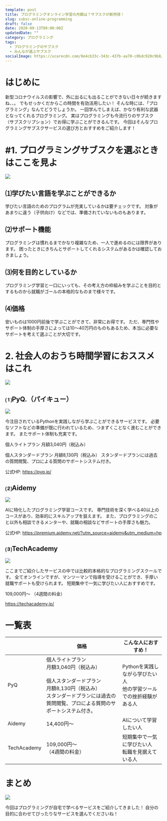 ```yaml
---
template: post
title: プログラミングオンライン学習の月額は？サブスクが断然得！
slug: subsc-online-programming
draft: false
date: 2020-09-13T09:00:00Z
updatedDate: ""
category: プログラミング
tags:
  - プログラミングのサブスク
  - みんなが選ぶサブスク
socialImage: https://ucarecdn.com/8e4cb33c-343c-437b-aa70-c0bdc920c9b8/
---
```


# はじめに

新型コロナウイルスの影響で、外に出るにも出ることができない日々が続きますね、、。
でもせっかくだからこの時間を有効活用したい！
そんな時には、「プログラミング」なんてどうでしょうか。
一回学んでしまえば、かなり有利な武器となってくれるプログラミング。
実はプログラミングも今流行りのサブスク（サブスクリプション）でお得に学ぶことができるんです。
今回はそんなプログラミングサブスクサービスの選び方とおすすめをご紹介します！


# #1. プログラミングサブスクを選ぶときはここを見よ

![](https://ucarecdn.com/1ed4feaf-4e5b-404b-be4b-110e26db4f3e/)

## ⑴学びたい言語を学ぶことができるか
学びたい言語のためのプログラムが充実しているかは要チェックです。
対象があまりに違う（子供向け）などでは、準備されていないものもあります。

## ⑵サポート機能
プログラミングは慣れるまでかなり複雑なため、一人で進めるのには限界があります。
困ったときにきちんとサポートしてくれるシステムがあるかは確認しておきましょう。

## ⑶何を目的としているか
プログラミング学習と一口にいっても、その考え方の枠組みを学ぶことを目的とするものから就職がゴールの本格的なものまで様々です。

## ⑷価格
安いものは1000円前後で学ぶことができて、非常にお得です。
ただ、専門性やサポート体制の手厚さによっては10～40万円のものもあるため、本当に必要なサポートを考えて選ぶことが大切です。


# 2. 社会人のおうち時間学習におススメはこれ

![](https://ucarecdn.com/6712f5e5-b35e-4594-b070-9e657733e622/)

## ⑴PyQ.（パイキュー）

![](https://ucarecdn.com/f58ab44a-70a6-48e6-8597-f51171703f72/)

今注目されているPythonを実践しながら学ぶことができるサービスです。
必要なソフトなどの準備が既に行われているため、つまずくことなく進むことができます。
またサポート体制も充実です。

個人ライトプラン
月額3,040円（税込み）

個人スタンダードプラン
月額8,130円（税込み）
スタンダードプランには過去の質問閲覧、プロによる質問のサポートシステム付き。

公式HP:
https://pyq.jp/

## ⑵Aidemy

![](https://ucarecdn.com/09dbcc0e-4c26-4698-bc2d-129cca5881fd/)

AIに特化したプログラミング学習コースです。
専門技術を深く学べる40以上のコースがあり、効率的にスキルアップを狙えます。
また、プログラミングのこと以外も相談できるメンターや、就職の相談などサポートの手厚さも魅力。

公式HP:
https://premium.aidemy.net/?utm_source=aidemy&utm_medium=hp

## ⑶TechAcademy

![](https://ucarecdn.com/f7a76acd-1057-4958-a8ad-0ca2d66cd6c1/)


ここまでご紹介したサービスの中では比較的本格的なプログラミングスクールです。
全てオンラインですが、マンツーマンで指導を受けることができ、手厚い就職サポートも受けられます。
短期集中で一気に学びたい人におすすめです。

109,000円～
（4週間の料金）

https://techacademy.jp/


# 一覧表

|  | 価格 | こんな人におすすめ！ |
| --- | --- | --- |
| PyQ | 個人ライトプラン<br>月額3,040円（税込み）<br><br>個人スタンダードプラン<br>月額8,130円（税込み）<br>スタンダードプランには過去の質問閲覧、プロによる質問のサポートシステム付き。 | Pythonを実践しながら学びたい人<br>他の学習ツールでの挫折経験がある人 |
| Aidemy | 14,400円～ | AIについて学習したい人<br> |
| TechAcademy | 109,000円～<br>（4週間の料金） | 短期集中で一気に学びたい人<br>転職を見据えている人 |

# まとめ

![](https://ucarecdn.com/77a33efb-3020-4c9f-8497-57f7edc8f9ed/)

今回はプログラミングが自宅で学べるサービスをご紹介してきました！
自分の目的に合わせてぴったりなサービスを選んでくださいね！

